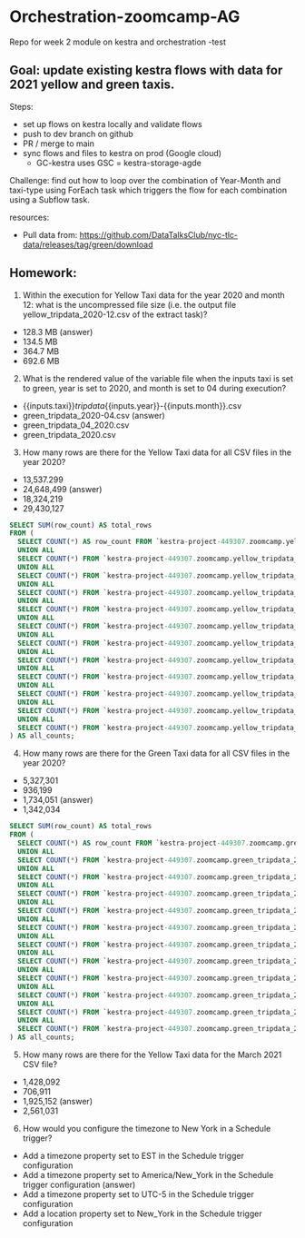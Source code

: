# Orchestration-zoomcamp-AG
Repo for week 2 module on kestra and orchestration -test

## Goal: update existing kestra flows with data for 2021 yellow and green taxis.

Steps:
- set up flows on kestra locally and validate flows
- push to dev branch on github
- PR / merge to main
- sync flows and files to kestra on prod (Google cloud)
  - GC-kestra uses GSC = kestra-storage-agde

Challenge: find out how to loop over the combination of Year-Month and taxi-type using ForEach task which triggers the flow for each combination using a Subflow task.

resources: 
- Pull data from: https://github.com/DataTalksClub/nyc-tlc-data/releases/tag/green/download


## Homework:

1. Within the execution for Yellow Taxi data for the year 2020 and month 12: what is the uncompressed file size (i.e. the output file yellow_tripdata_2020-12.csv of the extract task)?
- 128.3 MB (answer)
- 134.5 MB
- 364.7 MB
- 692.6 MB

2. What is the rendered value of the variable file when the inputs taxi is set to green, year is set to 2020, and month is set to 04 during execution?
- {{inputs.taxi}}_tripdata_{{inputs.year}}-{{inputs.month}}.csv
- green_tripdata_2020-04.csv (answer)
- green_tripdata_04_2020.csv
- green_tripdata_2020.csv

3. How many rows are there for the Yellow Taxi data for all CSV files in the year 2020?
- 13,537.299
- 24,648,499 (answer)
- 18,324,219
- 29,430,127

``` sql
SELECT SUM(row_count) AS total_rows
FROM (
  SELECT COUNT(*) AS row_count FROM `kestra-project-449307.zoomcamp.yellow_tripdata_2020_01`
  UNION ALL
  SELECT COUNT(*) FROM `kestra-project-449307.zoomcamp.yellow_tripdata_2020_02`
  UNION ALL
  SELECT COUNT(*) FROM `kestra-project-449307.zoomcamp.yellow_tripdata_2020_03`
  UNION ALL
  SELECT COUNT(*) FROM `kestra-project-449307.zoomcamp.yellow_tripdata_2020_04`
  UNION ALL
  SELECT COUNT(*) FROM `kestra-project-449307.zoomcamp.yellow_tripdata_2020_05`
  UNION ALL
  SELECT COUNT(*) FROM `kestra-project-449307.zoomcamp.yellow_tripdata_2020_06`
  UNION ALL
  SELECT COUNT(*) FROM `kestra-project-449307.zoomcamp.yellow_tripdata_2020_07`
  UNION ALL
  SELECT COUNT(*) FROM `kestra-project-449307.zoomcamp.yellow_tripdata_2020_08`
  UNION ALL
  SELECT COUNT(*) FROM `kestra-project-449307.zoomcamp.yellow_tripdata_2020_09`
  UNION ALL
  SELECT COUNT(*) FROM `kestra-project-449307.zoomcamp.yellow_tripdata_2020_10`
  UNION ALL
  SELECT COUNT(*) FROM `kestra-project-449307.zoomcamp.yellow_tripdata_2020_11`
  UNION ALL
  SELECT COUNT(*) FROM `kestra-project-449307.zoomcamp.yellow_tripdata_2020_12`
) AS all_counts;
```

4. How many rows are there for the Green Taxi data for all CSV files in the year 2020?
- 5,327,301
- 936,199
- 1,734,051 (answer)
- 1,342,034

``` sql
SELECT SUM(row_count) AS total_rows
FROM (
  SELECT COUNT(*) AS row_count FROM `kestra-project-449307.zoomcamp.green_tripdata_2020_01`
  UNION ALL
  SELECT COUNT(*) FROM `kestra-project-449307.zoomcamp.green_tripdata_2020_02`
  UNION ALL
  SELECT COUNT(*) FROM `kestra-project-449307.zoomcamp.green_tripdata_2020_03`
  UNION ALL
  SELECT COUNT(*) FROM `kestra-project-449307.zoomcamp.green_tripdata_2020_04`
  UNION ALL
  SELECT COUNT(*) FROM `kestra-project-449307.zoomcamp.green_tripdata_2020_05`
  UNION ALL
  SELECT COUNT(*) FROM `kestra-project-449307.zoomcamp.green_tripdata_2020_06`
  UNION ALL
  SELECT COUNT(*) FROM `kestra-project-449307.zoomcamp.green_tripdata_2020_07`
  UNION ALL
  SELECT COUNT(*) FROM `kestra-project-449307.zoomcamp.green_tripdata_2020_08`
  UNION ALL
  SELECT COUNT(*) FROM `kestra-project-449307.zoomcamp.green_tripdata_2020_09`
  UNION ALL
  SELECT COUNT(*) FROM `kestra-project-449307.zoomcamp.green_tripdata_2020_10`
  UNION ALL
  SELECT COUNT(*) FROM `kestra-project-449307.zoomcamp.green_tripdata_2020_11`
  UNION ALL
  SELECT COUNT(*) FROM `kestra-project-449307.zoomcamp.green_tripdata_2020_12`
) AS all_counts;
```

5. How many rows are there for the Yellow Taxi data for the March 2021 CSV file?
- 1,428,092
- 706,911
- 1,925,152 (answer)
- 2,561,031

6. How would you configure the timezone to New York in a Schedule trigger?
- Add a timezone property set to EST in the Schedule trigger configuration
- Add a timezone property set to America/New_York in the Schedule trigger configuration (answer)
- Add a timezone property set to UTC-5 in the Schedule trigger configuration
- Add a location property set to New_York in the Schedule trigger configuration
